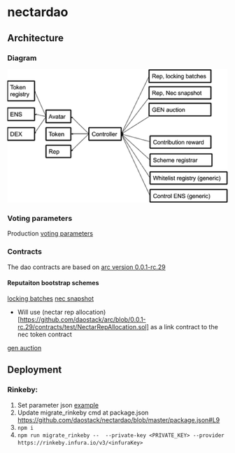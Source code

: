 # nectardao

## Architecture 

### Diagram 
  ![necdiagram](necdao.png)
### Voting parameters  
  Production [voting parameters](https://docs.google.com/spreadsheets/d/1vt79eXdrc-kn04dRj5Qk-9xEqctPm5YcPEFI-qecQC4/edit#gid=0)

### Contracts
 The dao contracts are based on [arc version 0.0.1-rc.29](https://github.com/daostack/arc/releases/tag/0.0.1-rc.29) 
#### Reputaiton bootstrap schemes
 [locking batches](https://github.com/daostack/arc/blob/0.0.1-rc.29/contracts/schemes/ContinuousLockingToken4Reputation.sol)
 [nec snapshot](https://github.com/daostack/arc/blob/0.0.1-rc.29/contracts/schemes/ReputationFromToken.sol)
 - Will use (nectar rep allocation)[https://github.com/daostack/arc/blob/0.0.1-rc.29/contracts/test/NectarRepAllocation.sol] as a link contract to the nec token contract
 
 [gen auction](https://github.com/daostack/arc/blob/0.0.1-rc.29/contracts/schemes/Auction4Reputation.sol)
## Deployment
### Rinkeby:

1. Set parameter json [example](https://github.com/daostack/nectardao/blob/master/parameters/model-10-10-2019-rinkeby.json) 
2. Update migrate_rinkeby cmd at package.json https://github.com/daostack/nectardao/blob/master/package.json#L9 
3. `npm i`
4. `npm run migrate_rinkeby --  --private-key <PRIVATE_KEY> --provider https://rinkeby.infura.io/v3/<infuraKey>`
